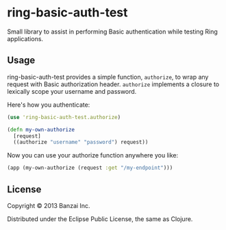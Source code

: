 # ring-basic-auth-test

Small library to assist in performing Basic authentication while testing Ring applications.

## Usage

ring-basic-auth-test provides a simple function, `authorize`, to wrap any request with Basic authorization header. `authorize` implements a closure to lexically scope your username and password.

Here's how you authenticate:

``` clojure
(use 'ring-basic-auth-test.authorize)

(defn my-own-authorize
  [request]
  ((authorize "username" "password") request))
```

Now you can use your authorize function anywhere you like:

``` clojure
(app (my-own-authorize (request :get "/my-endpoint")))
```

## License

Copyright © 2013 Banzai Inc.

Distributed under the Eclipse Public License, the same as Clojure.
